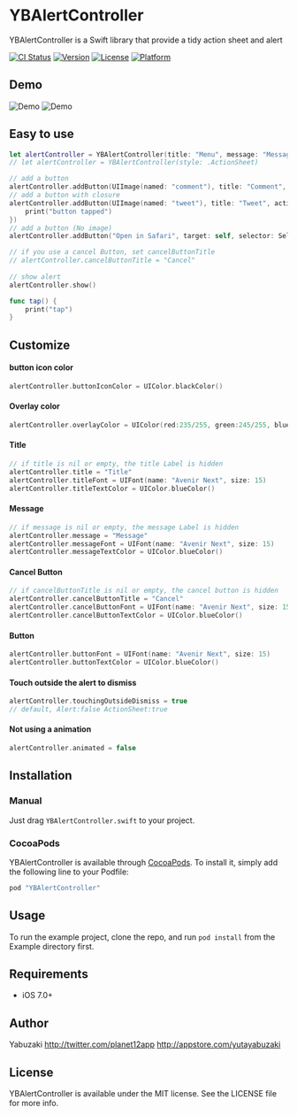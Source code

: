 # YBAlertController

YBAlertController is a Swift library that provide a tidy action sheet and alert

[![CI Status](http://img.shields.io/travis/Yabuzaki/YBAlertController.svg?style=flat)](https://travis-ci.org/Yabuzaki/YBAlertController)
[![Version](https://img.shields.io/cocoapods/v/YBAlertController.svg?style=flat)](http://cocoapods.org/pods/YBAlertController)
[![License](https://img.shields.io/cocoapods/l/YBAlertController.svg?style=flat)](http://cocoapods.org/pods/YBAlertController)
[![Platform](https://img.shields.io/cocoapods/p/YBAlertController.svg?style=flat)](http://cocoapods.org/pods/YBAlertController)

## Demo
![Demo](https://raw.githubusercontent.com/wiki/yabuzaki/YBAlertController/images/demo0.gif)  ![Demo](https://raw.githubusercontent.com/wiki/yabuzaki/YBAlertController/images/demo1.gif)
## Easy to use

```swift
let alertController = YBAlertController(title: "Menu", message: "Message", style: .ActionSheet)
// let alertController = YBAlertController(style: .ActionSheet)

// add a button
alertController.addButton(UIImage(named: "comment"), title: "Comment", target: self, selector: Selector("tap"))
// add a button with closure
alertController.addButton(UIImage(named: "tweet"), title: "Tweet", action: {
	print("button tapped")
})
// add a button (No image)
alertController.addButton("Open in Safari", target: self, selector: Selector("tap"))

// if you use a cancel Button, set cancelButtonTitle
// alertController.cancelButtonTitle = "Cancel"   
         
// show alert
alertController.show()

func tap() {
	print("tap")
}
```

## Customize

#### button icon color
```swift
alertController.buttonIconColor = UIColor.blackColor()
```

#### Overlay color
```swift
alertController.overlayColor = UIColor(red:235/255, green:245/255, blue:255/255, alpha:0.7)
```

#### Title
```swift
// if title is nil or empty, the title Label is hidden
alertController.title = "Title"
alertController.titleFont = UIFont(name: "Avenir Next", size: 15)
alertController.titleTextColor = UIColor.blueColor()
```

#### Message
```swift
// if message is nil or empty, the message Label is hidden
alertController.message = "Message"
alertController.messageFont = UIFont(name: "Avenir Next", size: 15)
alertController.messageTextColor = UIColor.blueColor()
```

#### Cancel Button
```swift
// if cancelButtonTitle is nil or empty, the cancel button is hidden
alertController.cancelButtonTitle = "Cancel"
alertController.cancelButtonFont = UIFont(name: "Avenir Next", size: 15)
alertController.cancelButtonTextColor = UIColor.blueColor()
```

#### Button
```swift
alertController.buttonFont = UIFont(name: "Avenir Next", size: 15)
alertController.buttonTextColor = UIColor.blueColor()
```
#### Touch outside the alert to dismiss
```swift
alertController.touchingOutsideDismiss = true
// default, Alert:false ActionSheet:true
```

#### Not using a animation
```swift
alertController.animated = false
```

## Installation

### Manual
Just drag `YBAlertController.swift` to your project.

### CocoaPods
YBAlertController is available through [CocoaPods](http://cocoapods.org). 
To install it, simply add the following line to your Podfile:

```ruby
pod "YBAlertController"
```

## Usage

To run the example project, clone the repo, and run `pod install` from the Example directory first.

## Requirements
* iOS 7.0+

## Author

Yabuzaki
http://twitter.com/planet12app
http://appstore.com/yutayabuzaki

## License

YBAlertController is available under the MIT license. See the LICENSE file for more info.
